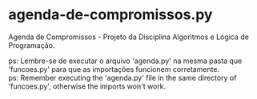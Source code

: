 # agenda-de-compromissos.py
Agenda de Compromissos - Projeto da Disciplina Algoritmos e Lógica de Programação.

ps: Lembre-se de executar o arquivo 'agenda.py' na mesma pasta que 'funcoes.py' para que as importações funcionem corretamente.<br>
ps: Remember executing the 'agenda.py' file in the same directory of 'funcoes.py', otherwise the imports won't work.
